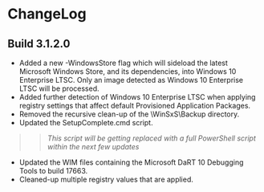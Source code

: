 # ChangeLog #

## Build 3.1.2.0 ##

- Added a new -WindowsStore flag which will sideload the latest Microsoft Windows Store, and its dependencies, into Windows 10 Enterprise LTSC. Only an image detected as Windows 10 Enterprise LTSC will be processed.
- Added further detection of Windows 10 Enterprise LTSC when applying registry settings that affect default Provisioned Application Packages.
- Removed the recursive clean-up of the \WinSxS\Backup directory.
- Updated the SetupComplete.cmd script.
>> *This script will be getting replaced with a full PowerShell script within the next few updates*
- Updated the WIM files containing the Microsoft DaRT 10 Debugging Tools to build 17663.
- Cleaned-up multiple registry values that are applied.